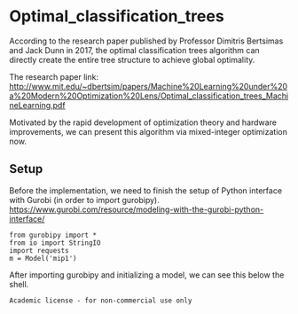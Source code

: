 # Optimal_classification_trees

According to the research paper published by Professor Dimitris Bertsimas and Jack Dunn in 2017, the optimal classification trees algorithm can directly create the entire tree structure to achieve global optimality.

The research paper link:
http://www.mit.edu/~dbertsim/papers/Machine%20Learning%20under%20a%20Modern%20Optimization%20Lens/Optimal_classification_trees_MachineLearning.pdf

Motivated by the rapid development of optimization theory and hardware improvements, we can present this algorithm via mixed-integer optimization now.

## Setup 
Before the implementation, we need to finish the setup of Python interface with Gurobi (in order to import gurobipy).
https://www.gurobi.com/resource/modeling-with-the-gurobi-python-interface/

```shell
from gurobipy import *
from io import StringIO
import requests
m = Model('mip1')
```

After importing gurobipy and initializing a model, we can see this below the shell.
```shell
Academic license - for non-commercial use only
```
